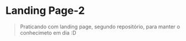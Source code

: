 # Landing Page-2
>Praticando com landing page, segundo repositório, para manter o conhecimeto em dia :D
